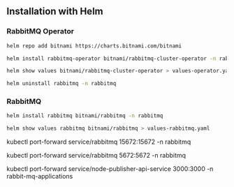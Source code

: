 
## Installation with Helm

### RabbitMQ Operator

```bash
helm repo add bitnami https://charts.bitnami.com/bitnami
```
```bash
helm install rabbitmq-operator bitnami/rabbitmq-cluster-operator -n rabbitmq
```
```bash
helm show values bitnami/rabbitmq-cluster-operator > values-operator.yaml
```
```bash
helm uninstall rabbitmq -n rabbitmq
```

### RabbitMQ

```bash
helm install rabbitmq bitnami/rabbitmq -n rabbitmq 
```
```bash
helm show values rabbitmq bitnami/rabbitmq > values-rabbitmq.yaml
```

kubectl port-forward service/rabbitmq 15672:15672 -n rabbitmq

kubectl port-forward service/rabbitmq 5672:5672 -n rabbitmq

kubectl port-forward service/node-publisher-api-service 3000:3000 -n rabbit-mq-applications